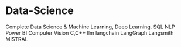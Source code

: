 # Data-Science
Complete Data Science & Machine Learning, Deep Learning.
SQL
NLP
Power BI
Computer Vision
C,C++
llm
langchain
LangGraph 
Langsmith 
MISTRAL 
